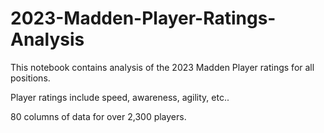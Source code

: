 # 2023-Madden-Player-Ratings-Analysis

This notebook contains analysis of the 2023 Madden Player ratings for all positions.

Player ratings include speed, awareness, agility, etc..

80 columns of data for over 2,300 players.
